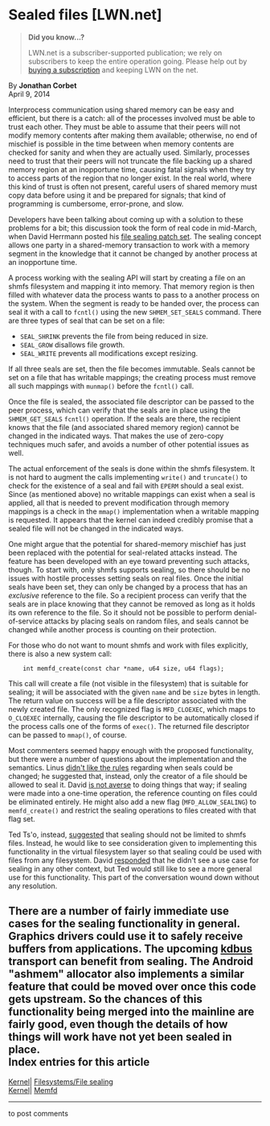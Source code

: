 # Sealed files [LWN.net]

> **Did you know...?**
> 
> LWN.net is a subscriber-supported publication; we rely on subscribers to keep the entire operation going. Please help out by [buying a subscription](/Promo/nst-nag4/subscribe) and keeping LWN on the net. 

By **Jonathan Corbet**  
April 9, 2014 

Interprocess communication using shared memory can be easy and efficient, but there is a catch: all of the processes involved must be able to trust each other. They must be able to assume that their peers will not modify memory contents after making them available; otherwise, no end of mischief is possible in the time between when memory contents are checked for sanity and when they are actually used. Similarly, processes need to trust that their peers will not truncate the file backing up a shared memory region at an inopportune time, causing fatal signals when they try to access parts of the region that no longer exist. In the real world, where this kind of trust is often not present, careful users of shared memory must copy data before using it and be prepared for signals; that kind of programming is cumbersome, error-prone, and slow. 

Developers have been talking about coming up with a solution to these problems for a bit; this discussion took the form of real code in mid-March, when David Herrmann posted his [file sealing patch set](/Articles/591108/). The sealing concept allows one party in a shared-memory transaction to work with a memory segment in the knowledge that it cannot be changed by another process at an inopportune time. 

A process working with the sealing API will start by creating a file on an shmfs filesystem and mapping it into memory. That memory region is then filled with whatever data the process wants to pass to a another process on the system. When the segment is ready to be handed over, the process can seal it with a call to `fcntl()` using the new `SHMEM_SET_SEALS` command. There are three types of seal that can be set on a file: 

  * `SEAL_SHRINK` prevents the file from being reduced in size. 
  * `SEAL_GROW` disallows file growth. 
  * `SEAL_WRITE` prevents all modifications except resizing. 



If all three seals are set, then the file becomes immutable. Seals cannot be set on a file that has writable mappings; the creating process must remove all such mappings with `munmap()` before the `fcntl()` call. 

Once the file is sealed, the associated file descriptor can be passed to the peer process, which can verify that the seals are in place using the `SHMEM_GET_SEALS` `fcntl()` operation. If the seals are there, the recipient knows that the file (and associated shared memory region) cannot be changed in the indicated ways. That makes the use of zero-copy techniques much safer, and avoids a number of other potential issues as well. 

The actual enforcement of the seals is done within the shmfs filesystem. It is not hard to augment the calls implementing `write()` and `truncate()` to check for the existence of a seal and fail with `EPERM` should a seal exist. Since (as mentioned above) no writable mappings can exist when a seal is applied, all that is needed to prevent modification through memory mappings is a check in the `mmap()` implementation when a writable mapping is requested. It appears that the kernel can indeed credibly promise that a sealed file will not be changed in the indicated ways. 

One might argue that the potential for shared-memory mischief has just been replaced with the potential for seal-related attacks instead. The feature has been developed with an eye toward preventing such attacks, though. To start with, only shmfs supports sealing, so there should be no issues with hostile processes setting seals on real files. Once the initial seals have been set, they can only be changed by a process that has an _exclusive_ reference to the file. So a recipient process can verify that the seals are in place knowing that they cannot be removed as long as it holds its own reference to the file. So it should not be possible to perform denial-of-service attacks by placing seals on random files, and seals cannot be changed while another process is counting on their protection. 

For those who do not want to mount shmfs and work with files explicitly, there is also a new system call: 
    
    
        int memfd_create(const char *name, u64 size, u64 flags);
    

This call will create a file (not visible in the filesystem) that is suitable for sealing; it will be associated with the given `name` and be `size` bytes in length. The return value on success will be a file descriptor associated with the newly created file. The only recognized flag is `MFD_CLOEXEC`, which maps to `O_CLOEXEC` internally, causing the file descriptor to be automatically closed if the process calls one of the forms of `exec()`. The returned file descriptor can be passed to `mmap()`, of course. 

Most commenters seemed happy enough with the proposed functionality, but there were a number of questions about the implementation and the semantics. Linus [didn't like the rules](/Articles/593957/) regarding when seals could be changed; he suggested that, instead, only the creator of a file should be allowed to seal it. David [is not averse](/Articles/593959/) to doing things that way; if sealing were made into a one-time operation, the reference counting on files could be eliminated entirely. He might also add a new flag (`MFD_ALLOW_SEALING`) to `memfd_create()` and restrict the sealing operations to files created with that flag set. 

Ted Ts'o, instead, [suggested](/Articles/593963/) that sealing should not be limited to shmfs files. Instead, he would like to see consideration given to implementing this functionality in the virtual filesystem layer so that sealing could be used with files from any filesystem. David [responded](/Articles/593964/) that he didn't see a use case for sealing in any other context, but Ted would still like to see a more general use for this functionality. This part of the conversation wound down without any resolution. 

There are a number of fairly immediate use cases for the sealing functionality in general. Graphics drivers could use it to safely receive buffers from applications. The upcoming [kdbus](/Articles/580194/) transport can benefit from sealing. The Android "ashmem" allocator also implements a similar feature that could be moved over once this code gets upstream. So the chances of this functionality being merged into the mainline are fairly good, even though the details of how things will work have not yet been sealed in place.  
Index entries for this article  
---  
[Kernel](/Kernel/Index)| [Filesystems/File sealing](/Kernel/Index#Filesystems-File_sealing)  
[Kernel](/Kernel/Index)| [Memfd](/Kernel/Index#Memfd)  
  


* * *

to post comments 
